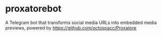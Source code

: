 # proxatorebot
A Telegram bot that transforms social media URLs into embedded media previews, powered by https://github.com/octospacc/Proxatore
